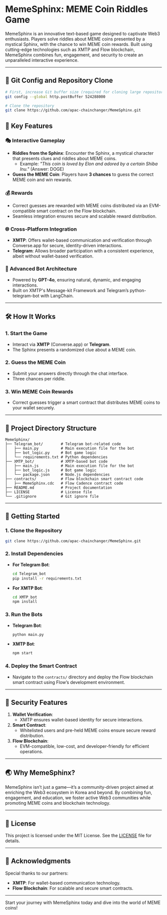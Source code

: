 # MemeSphinx: MEME Coin Riddles Game

MemeSphinx is an innovative text-based game designed to captivate Web3 enthusiasts. Players solve riddles about MEME coins presented by a mystical Sphinx, with the chance to win MEME coin rewards. Built using cutting-edge technologies such as XMTP and Flow blockchain, MemeSphinx combines fun, engagement, and security to create an unparalleled interactive experience.

---

## 🚀 Git Config and Repository Clone

```bash
# First, increase Git buffer size (required for cloning large repositories)
git config --global http.postBuffer 524288000

# Clone the repository
git clone https://github.com/apac-chainchanger/MemeSphinx.git
```

## 🌟 Key Features

### 🎭 **Interactive Gameplay**

- **Riddles from the Sphinx**: Encounter the Sphinx, a mystical character that presents clues and riddles about MEME coins.
  - Example: _"This coin is loved by Elon and adored by a certain Shiba Inu."_ (Answer: DOGE)
- **Guess the MEME Coin**: Players have **3 chances** to guess the correct MEME coin and win rewards.

### 💰 **Rewards**

- Correct guesses are rewarded with MEME coins distributed via an EVM-compatible smart contract on the Flow blockchain.
- Seamless integration ensures secure and scalable reward distribution.

### 🌐 **Cross-Platform Integration**

- **XMTP**: Offers wallet-based communication and verification through Converse.app for secure, identity-driven interactions.
- **Telegram**: Allows broader participation with a consistent experience, albeit without wallet-based verification.

### 🤖 **Advanced Bot Architecture**

- Powered by **GPT-4o**, ensuring natural, dynamic, and engaging interactions.
- Built on XMTP's Message-kit Framework and Telegram’s python-telegram-bot with LangChain.

---

## 🛠️ **How It Works**

### 1. **Start the Game**

- Interact via **XMTP** (Converse.app) or **Telegram**.
- The Sphinx presents a randomized clue about a MEME coin.

### 2. **Guess the MEME Coin**

- Submit your answers directly through the chat interface.
- Three chances per riddle.

### 3. **Win MEME Coin Rewards**

- Correct guesses trigger a smart contract that distributes MEME coins to your wallet securely.

---

## 📂 **Project Directory Structure**

```plaintext
MemeSphinx/
├── Telegram_bot/        # Telegram bot-related code
│   ├── main.py          # Main execution file for the bot
│   ├── bot_logic.py     # Bot game logic
│   └── requirements.txt # Python dependencies
├── XMTP_bot/            # XMTP-based bot code
│   ├── main.js          # Main execution file for the bot
│   ├── bot_logic.js     # Bot game logic
│   └── package.json     # Node.js dependencies
├── contracts/           # Flow blockchain smart contract code
│   ├── MemeSphinx.cdc   # Flow Cadence contract code
├── README.md            # Project documentation
├── LICENSE              # License file
└── .gitignore           # Git ignore file
```

---

## 🚀 **Getting Started**

### **1. Clone the Repository**

```bash
git clone https://github.com/apac-chainchanger/MemeSphinx.git
```

### **2. Install Dependencies**

- **For Telegram Bot**:
  ```bash
  cd Telegram_bot
  pip install -r requirements.txt
  ```
- **For XMTP Bot**:
  ```bash
  cd XMTP_bot
  npm install
  ```

### **3. Run the Bots**

- **Telegram Bot**:
  ```bash
  python main.py
  ```
- **XMTP Bot**:
  ```bash
  npm start
  ```

### **4. Deploy the Smart Contract**

- Navigate to the `contracts/` directory and deploy the Flow blockchain smart contract using Flow’s development environment.

---

## 🔐 **Security Features**

1. **Wallet Verification**:
   - XMTP ensures wallet-based identity for secure interactions.
2. **Smart Contract**:
   - Whitelisted users and pre-held MEME coins ensure secure reward distribution.
3. **Flow Blockchain**:
   - EVM-compatible, low-cost, and developer-friendly for efficient operations.

---

## 🌏 **Why MemeSphinx?**

MemeSphinx isn’t just a game—it’s a community-driven project aimed at enriching the Web3 ecosystem in Korea and beyond. By combining fun, engagement, and education, we foster active Web3 communities while promoting MEME coins and blockchain technology.

---

## 📄 **License**

This project is licensed under the MIT License. See the [LICENSE](./LICENSE) file for details.

---

## 🤝 **Acknowledgments**

Special thanks to our partners:

- **XMTP**: For wallet-based communication technology.
- **Flow Blockchain**: For scalable and secure smart contracts.

---

Start your journey with MemeSphinx today and dive into the world of MEME coins!
